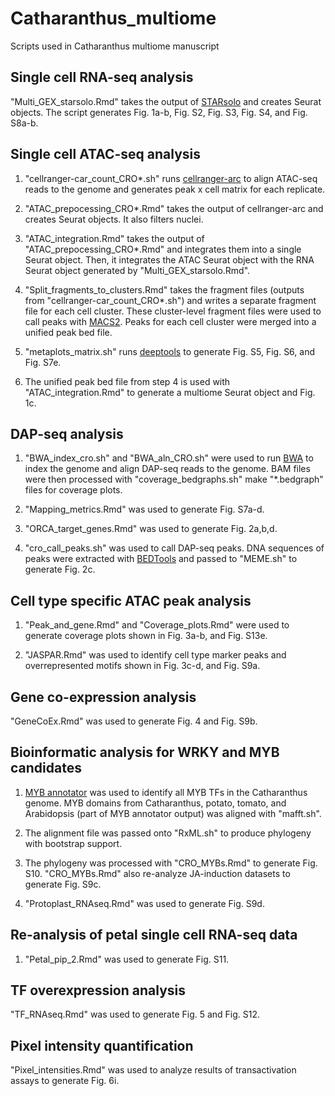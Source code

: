 # Catharanthus_multiome
Scripts used in Catharanthus multiome manuscript

## Single cell RNA-seq analysis 
"Multi_GEX_starsolo.Rmd" takes the output of [STARsolo](https://github.com/alexdobin/STAR/blob/master/docs/STARsolo.md) and creates Seurat objects. The script generates Fig. 1a-b, Fig. S2, Fig. S3, Fig. S4, and Fig. S8a-b.

## Single cell ATAC-seq analysis 
1. "cellranger-car_count_CRO*.sh" runs [cellranger-arc](https://www.10xgenomics.com/support/software/cell-ranger-arc/latest/algorithms-overview/algorithms-overview) to align ATAC-seq reads to the genome and generates peak x cell matrix for each replicate.

2. "ATAC_prepocessing_CRO*.Rmd" takes the output of cellranger-arc and creates Seurat objects. It also filters nuclei.

3. "ATAC_integration.Rmd" takes the output of "ATAC_prepocessing_CRO*.Rmd" and integrates them into a single Seurat object. Then, it integrates the ATAC Seurat object with the RNA Seurat object generated by "Multi_GEX_starsolo.Rmd".

4. "Split_fragments_to_clusters.Rmd" takes the fragment files (outputs from "cellranger-car_count_CRO*.sh") and writes a separate fragment file for each cell cluster. These cluster-level fragment files were used to call peaks with [MACS2](https://hbctraining.github.io/Intro-to-ChIPseq/lessons/05_peak_calling_macs.html). Peaks for each cell cluster were merged into a unified peak bed file. 

5. "metaplots_matrix.sh" runs [deeptools](https://deeptools.readthedocs.io/en/develop/) to generate Fig. S5, Fig. S6, and Fig. S7e.

6. The unified peak bed file from step 4 is used with "ATAC_integration.Rmd" to generate a multiome Seurat object and Fig. 1c.

## DAP-seq analysis 
1. "BWA_index_cro.sh" and "BWA_aln_CRO.sh"  were used to run [BWA](https://github.com/lh3/bwa) to index the genome and align DAP-seq reads to the genome. BAM files were then processed with "coverage_bedgraphs.sh" make "*.bedgraph" files for coverage plots.

2. "Mapping_metrics.Rmd" was used to generate Fig. S7a-d.

3. "ORCA_target_genes.Rmd" was used to generate Fig. 2a,b,d.

4. "cro_call_peaks.sh" was used to call DAP-seq peaks. DNA sequences of peaks were extracted with [BEDTools](https://bedtools.readthedocs.io/en/latest/content/bedtools-suite.html) and passed to "MEME.sh" to generate Fig. 2c.

## Cell type specific ATAC peak analysis 
1. "Peak_and_gene.Rmd" and "Coverage_plots.Rmd" were used to generate coverage plots shown in Fig. 3a-b, and Fig. S13e.

2. "JASPAR.Rmd" was used to identify cell type marker peaks and overrepresented motifs shown in Fig. 3c-d, and Fig. S9a.

## Gene co-expression analysis 
"GeneCoEx.Rmd" was used to generate Fig. 4 and Fig. S9b. 

## Bioinformatic analysis for WRKY and MYB candidates 
1. [MYB annotator](https://github.com/bpucker/MYB_annotator) was used to identify all MYB TFs in the Catharanthus genome. MYB domains from Catharanthus, potato, tomato, and Arabidopsis (part of MYB annotator output) was aligned with "mafft.sh".

2. The alignment file was passed onto "RxML.sh" to produce phylogeny with bootstrap support.

3. The phylogeny was processed with "CRO_MYBs.Rmd" to generate Fig. S10. "CRO_MYBs.Rmd" also re-analyze JA-induction datasets to generate Fig. S9c.

4. "Protoplast_RNAseq.Rmd" was used to generate Fig. S9d.

## Re-analysis of petal single cell RNA-seq data 
1. "Petal_pip_2.Rmd" was used to generate Fig. S11.

## TF overexpression analysis 
"TF_RNAseq.Rmd" was used to generate Fig. 5 and Fig. S12. 

## Pixel intensity quantification
"Pixel_intensities.Rmd" was used to analyze results of transactivation assays to generate Fig. 6i. 
